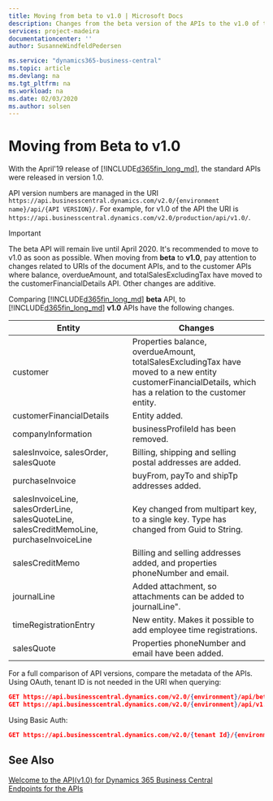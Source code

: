 ```yaml
---
title: Moving from beta to v1.0 | Microsoft Docs
description: Changes from the beta version of the APIs to the v1.0 of the APIs in Dynamics 365 Business Central.
services: project-madeira
documentationcenter: ''
author: SusanneWindfeldPedersen

ms.service: "dynamics365-business-central"
ms.topic: article
ms.devlang: na
ms.tgt_pltfrm: na
ms.workload: na
ms.date: 02/03/2020
ms.author: solsen
---
```


# Moving from Beta to v1.0

With the April'19 release of [!INCLUDE[d365fin_long_md](../../includes/d365fin_long_md.md)], the standard APIs were released in version 1.0.  

API version numbers are managed in the URI `https://api.businesscentral.dynamics.com/v2.0/{environment name}/api/{API VERSION}/`. For example, for v1.0 of the API the URI is `https://api.businesscentral.dynamics.com/v2.0/production/api/v1.0/`.

> [!IMPORTANT]  
> The beta API will remain live until April 2020. It's recommended to move to v1.0 as soon as possible. When moving from **beta** to **v1.0**, pay attention to changes related to URIs of the document APIs, and to the customer APIs where balance, overdueAmount, and totalSalesExcludingTax have moved to the customerFinancialDetails API. Other changes are additive.  

Comparing [!INCLUDE[d365fin_long_md](../../includes/d365fin_long_md.md)] **beta** API, to [!INCLUDE[d365fin_long_md](../../includes/d365fin_long_md.md)] **v1.0** APIs have the following changes.

|Entity | Changes|
|-------|--------|
|customer|Properties balance, overdueAmount, totalSalesExcludingTax have moved to a new entity customerFinancialDetails, which has a relation to the customer entity.|
|customerFinancialDetails|Entity added.|
|companyInformation |businessProfileId has been removed.|
|salesInvoice, salesOrder, salesQuote|Billing, shipping and selling postal addresses are added.|
|purchaseInvoice|buyFrom, payTo and shipTp addresses added.|
|salesInvoiceLine, salesOrderLine, salesQuoteLine, salesCreditMemoLine, purchaseInvoiceLine|Key changed from multipart key, to a single key. Type has changed from Guid to String.|
|salesCreditMemo|Billing and selling addresses added, and properties phoneNumber and email.|
|journalLine|Added attachment, so attachments can be added to journalLine".|
|timeRegistrationEntry|New entity. Makes it possible to add employee time registrations.|
|salesQuote|Properties phoneNumber and email have been added.|

For a full comparison of API versions, compare the metadata of the APIs. Using OAuth, tenant ID is not needed in the URI when querying:

```json 
GET https://api.businesscentral.dynamics.com/v2.0/{environment}/api/beta/$metadata
GET https://api.businesscentral.dynamics.com/v2.0/{environment}/api/v1.0/$metadata
```
Using Basic Auth:

```json 
GET https://api.businesscentral.dynamics.com/v2.0/{tenant Id}/{environment}/api/v1.0/$metadata
```

## See Also

[Welcome to the API(v1.0) for Dynamics 365 Business Central](index.md)  
[Endpoints for the APIs](endpoints-apis-for-dynamics.md)  